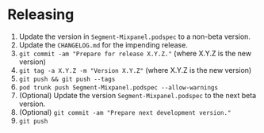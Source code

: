 Releasing
=========

 1. Update the version in `Segment-Mixpanel.podspec` to a non-beta version.
 2. Update the `CHANGELOG.md` for the impending release.
 3. `git commit -am "Prepare for release X.Y.Z."` (where X.Y.Z is the new version)
 4. `git tag -a X.Y.Z -m "Version X.Y.Z"` (where X.Y.Z is the new version)
 5. `git push && git push --tags`
 6. `pod trunk push Segment-Mixpanel.podspec --allow-warnings`
 7. (Optional) Update the version `Segment-Mixpanel.podspec` to the next beta version.
 8. (Optional) `git commit -am "Prepare next development version."`
 9. `git push`
